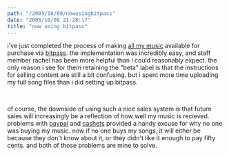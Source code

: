 ```yaml
---
path: "/2003/10/09/nowusingbitpass" 
date: "2003/10/09 21:28:17" 
title: "now using bitpass" 
---
```

<p>i've just completed the process of making <a href="http://music.randomchaos.com/">all my music</a> available for purchase via <a href="http://www.bitpass.com/">bitpass</a>. the implementation was incredibly easy, and staff member rachel has been more helpful than i could reasonably expect. the only reason i see for them retaining the "beta" label is that the instructions for selling content are still a bit confusing. but i spent more time uploading my full song files than i did setting up bitpass.</p><br><p>of course, the downside of using such a nice sales system is that future sales will increasingly be a reflection of how well my music is recieved. problems with <a href="http://www.paypal.com/">paypal</a> and <a href="https://www.cashets.com/">cashets</a> provided a handy excuse for why no one was buying my music. now if no one buys my songs, it will either be because they don't know about it, or they didn't like it enough to pay fifty cents. and both of those problems are mine to solve.</p>